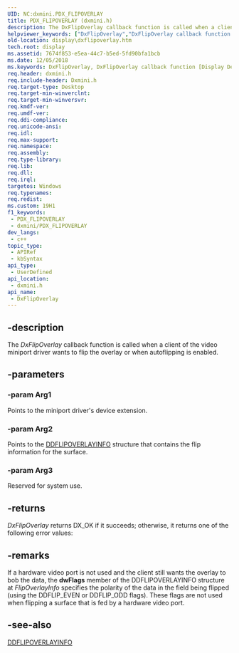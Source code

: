 ```yaml
---
UID: NC:dxmini.PDX_FLIPOVERLAY
title: PDX_FLIPOVERLAY (dxmini.h)
description: The DxFlipOverlay callback function is called when a client of the video miniport driver wants to flip the overlay or when autoflipping is enabled.
helpviewer_keywords: ["DxFlipOverlay","DxFlipOverlay callback function [Display Devices]","PDX_FLIPOVERLAY","PDX_FLIPOVERLAY callback","VideoMiniPort_DxApiFunctions_67a8d728-6197-4111-9115-597ff4311331.xml","display.dxflipoverlay","dxmini/DxFlipOverlay"]
old-location: display\dxflipoverlay.htm
tech.root: display
ms.assetid: 7674f853-e5ea-44c7-b5ed-5fd90bfa1bcb
ms.date: 12/05/2018
ms.keywords: DxFlipOverlay, DxFlipOverlay callback function [Display Devices], PDX_FLIPOVERLAY, PDX_FLIPOVERLAY callback, VideoMiniPort_DxApiFunctions_67a8d728-6197-4111-9115-597ff4311331.xml, display.dxflipoverlay, dxmini/DxFlipOverlay
req.header: dxmini.h
req.include-header: Dxmini.h
req.target-type: Desktop
req.target-min-winverclnt: 
req.target-min-winversvr: 
req.kmdf-ver: 
req.umdf-ver: 
req.ddi-compliance: 
req.unicode-ansi: 
req.idl: 
req.max-support: 
req.namespace: 
req.assembly: 
req.type-library: 
req.lib: 
req.dll: 
req.irql: 
targetos: Windows
req.typenames: 
req.redist: 
ms.custom: 19H1
f1_keywords:
 - PDX_FLIPOVERLAY
 - dxmini/PDX_FLIPOVERLAY
dev_langs:
 - c++
topic_type:
 - APIRef
 - kbSyntax
api_type:
 - UserDefined
api_location:
 - dxmini.h
api_name:
 - DxFlipOverlay
---
```


## -description

The<i> DxFlipOverlay</i> callback function is called when a client of the video miniport driver wants to flip the overlay or when autoflipping is enabled.

## -parameters

### -param Arg1

Points to the miniport driver's device extension.

### -param Arg2

Points to the <a href="/windows/desktop/api/dxmini/ns-dxmini-ddflipoverlayinfo">DDFLIPOVERLAYINFO</a> structure that contains the flip information for the surface.

### -param Arg3

Reserved for system use.

## -returns

<i>DxFlipOverlay</i> returns DX_OK if it succeeds; otherwise, it returns one of the following error values:

## -remarks

If a hardware video port is not used and the client still wants the overlay to bob the data, the <b>dwFlags</b> member of the DDFLIPOVERLAYINFO structure at <i>FlipOverlayInfo</i> specifies the polarity of the data in the field being flipped (using the DDFLIP_EVEN or DDFLIP_ODD flags). These flags are not used when flipping a surface that is fed by a hardware video port.

## -see-also

<a href="/windows/desktop/api/dxmini/ns-dxmini-ddflipoverlayinfo">DDFLIPOVERLAYINFO</a>
